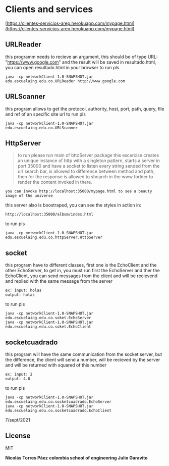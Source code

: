 # Clients and services
[https://clientes-servicios-arep.herokuapp.com/mypage.html](https://clientes-servicios-arep.herokuapp.com/mypage.html)
## URLReader
this programm needs to recieve an argument, this should be of type URL: "https://www.google.com" and the result will be saved in resultado.html, you can open resultado.html in your browser
to run pls

    java -cp networkClient-1.0-SNAPSHOT.jar edu.escuelaing.edu.co.URLReader http://www.google.com

## URLScanner

this program allows to get the protocol, authority, host, port, path, query, file and ref of an specific site url
to run pls

    java -cp networkClient-1.0-SNAPSHOT.jar edu.escuelaing.edu.co.URLScanner


## HttpServer
> to run please run main of bttoServer package
this excercise creates an unique instance of http with a singleton pattern, starts a server in port 35000 and have a socket to listen
every string sended from the url search bar, is allowed to difference between method and path, then for the response is allowed to shearch in the www forlder to render the content invoked in there.

    you can invoke http://localhost:35000/mypage.html to see a beauty image of the universe

this server also is boostraped, you can see the styles in action in:

    http://localhost:35000/album/index.html

to run pls

    java -cp networkClient-1.0-SNAPSHOT.jar edu.escuelaing.edu.co.httpServer.HttpServer


## socket
this program have to different classes, first one is the EchoClient and the other EchoServer, to get in, you must run first the EchoServer and ther the EchoClient, you can send messages from the client and will be recievend and replied with the same message from the server

    ex: input: holas
    output: holas
to run pls

    java -cp networkClient-1.0-SNAPSHOT.jar edu.escuelaing.edu.co.soket.EchoServer
    java -cp networkClient-1.0-SNAPSHOT.jar edu.escuelaing.edu.co.soket.EchoClient

## socketcuadrado
this program will have the same communication from the socket server, but the difference, the client will send a number, will be recieved by the server and will be returned with squared of this number

    ex: input: 2
    output: 4.0

to run pls

    java -cp networkClient-1.0-SNAPSHOT.jar edu.escuelaing.edu.co.socketcuadrado.EchoServer
    java -cp networkClient-1.0-SNAPSHOT.jar edu.escuelaing.edu.co.socketcuadrado.EchoClient






7/sept/2021


## License

MIT

**Nicolás Torres Páez**
**colombia school of engineering Julio Garavito**

